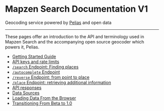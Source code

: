 Mapzen Search Documentation V1
===========================
Geocoding service powered by [Pelias](https://github.com/pelias/pelias) and open data
_____________________________________________________________________________________

These pages offer an introduction to the API and terminology used in Mapzen Search and the accompanying open source geocoder which powers it, Pelias.

- [Getting Started Guide](/get-started.md)
 - [API keys and rate limits](/api-keys-rate-limits.md)
 - [`/search` Endpoint: Finding places](/search.md)
 - [`/autocomplete` Endpoint](/autocomplete.md)
 - [`/reverse` Endpoint: from point to place](/reverse.md)
 - [`/place` Endpoint: retrieving additional information](/place.md)
 - [API responses](/response.md)
 - [Data Sources](/data-sources.md)
 - [Loading Data From the Browser](/use-cors.md)
- [Transitioning From Beta to 1.0](/transition-from-beta.md)
